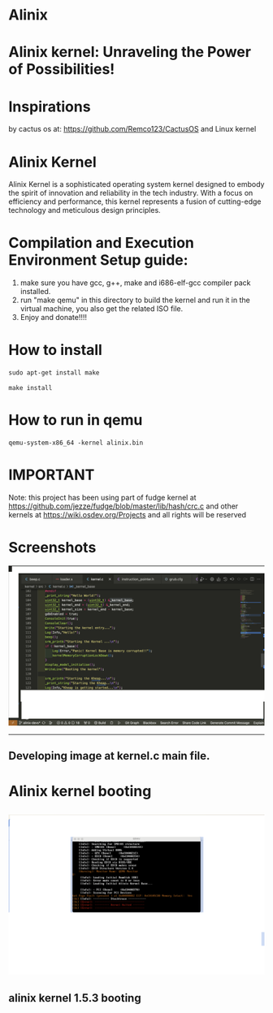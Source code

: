 # Alinix

# Alinix kernel: Unraveling the Power of Possibilities!
# Inspirations  

by cactus os at: https://github.com/Remco123/CactusOS and Linux kernel
# Alinix Kernel
Alinix Kernel is a sophisticated operating system kernel designed to embody the spirit of innovation and reliability in the tech industry. With a focus on efficiency and performance, this kernel represents a fusion of cutting-edge technology and meticulous design principles.


# Compilation  and Execution Environment Setup guide:
1. make sure you have  gcc, g++, make and i686-elf-gcc compiler pack installed.
2. run "make qemu" in this directory to build the kernel and run it in the virtual machine, you also get the related ISO file.
3. Enjoy and donate!!!!

# How to install
```
sudo apt-get install make
```

```
make install
```

# How to run in qemu
```
qemu-system-x86_64 -kernel alinix.bin
```


# IMPORTANT
Note: this project has been using part of fudge kernel at https://github.com/jezze/fudge/blob/master/lib/hash/crc.c and other kernels at https://wiki.osdev.org/Projects and all rights will be reserved

# Screenshots


![Alt text](images/ScreenKernel.png)

------------------------------------------------------------
**Developing image at kernel.c main file.**
------------------------------------------------------------


# Alinix kernel booting 
![Alt text](boot.png)
------------------------------------------------------------
**alinix kernel 1.5.3 booting**
------------------------------------------------------------

